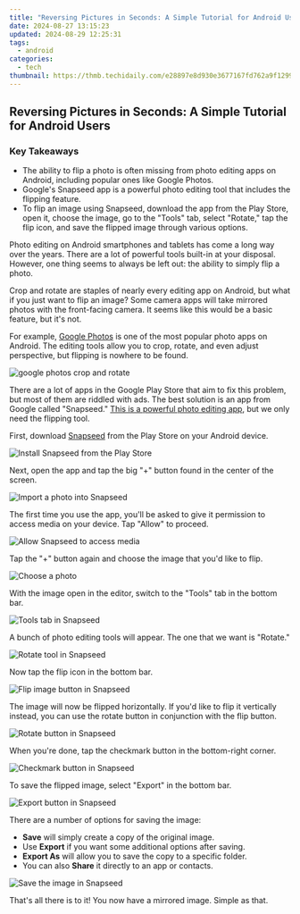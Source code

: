 ```yaml
---
title: "Reversing Pictures in Seconds: A Simple Tutorial for Android Users"
date: 2024-08-27 13:15:23
updated: 2024-08-29 12:25:31
tags:
  - android
categories:
  - tech
thumbnail: https://thmb.techidaily.com/e28897e8d930e3677167fd762a9f129952956dbe6cf005a7a223376477485be0.jpg
---
```


## Reversing Pictures in Seconds: A Simple Tutorial for Android Users

### Key Takeaways

* The ability to flip a photo is often missing from photo editing apps on Android, including popular ones like Google Photos.
* Google's Snapseed app is a powerful photo editing tool that includes the flipping feature.
* To flip an image using Snapseed, download the app from the Play Store, open it, choose the image, go to the "Tools" tab, select "Rotate," tap the flip icon, and save the flipped image through various options.

 Photo editing on Android smartphones and tablets has come a long way over the years. There are a lot of powerful tools built-in at your disposal. However, one thing seems to always be left out: the ability to simply flip a photo.

 Crop and rotate are staples of nearly every editing app on Android, but what if you just want to flip an image? Some camera apps will take mirrored photos with the front-facing camera. It seems like this would be a basic feature, but it's not.

 For example, [Google Photos](https://digital-screen-recording.techidaily.com/uncover-the-best-6-screen-recording-software-on-mac/) is one of the most popular photo apps on Android. The editing tools allow you to crop, rotate, and even adjust perspective, but flipping is nowhere to be found.

![google photos crop and rotate](https://static1.howtogeekimages.com/wordpress/wp-content/uploads/2020/11/2020-11-13_11-05-11.png) 

 There are a lot of apps in the Google Play Store that aim to fix this problem, but most of them are riddled with ads. The best solution is an app from Google called "Snapseed." [This is a powerful photo editing app](https://video-capture.techidaily.com/new-is-active-setting-new-standards-in-screen-recording/), but we only need the flipping tool.

 First, download [Snapseed](https://www.anrdoezrs.net/links/3607085/type/dlg/sid/UUhtgUeUpU211130/https://play.google.com/store/apps/details?id=com.niksoftware.snapseed) from the Play Store on your Android device.

![Install Snapseed from the Play Store](https://static1.howtogeekimages.com/wordpress/wp-content/uploads/2023/11/2020-11-13_11-10-28.png) 

 Next, open the app and tap the big "+" button found in the center of the screen.

![Import a photo into Snapseed](https://static1.howtogeekimages.com/wordpress/wp-content/uploads/2023/11/2020-11-13_11-11-41.png) 

 The first time you use the app, you'll be asked to give it permission to access media on your device. Tap "Allow" to proceed.

![Allow Snapseed to access media](https://static1.howtogeekimages.com/wordpress/wp-content/uploads/2023/11/2020-11-13_11-12-34.png) 

 Tap the "+" button again and choose the image that you'd like to flip.

![Choose a photo](https://static1.howtogeekimages.com/wordpress/wp-content/uploads/2023/11/2020-11-13_11-14-36.png) 

 With the image open in the editor, switch to the "Tools" tab in the bottom bar.

![Tools tab in Snapseed](https://static1.howtogeekimages.com/wordpress/wp-content/uploads/2023/11/2020-11-13_11-15-46.png) 

 A bunch of photo editing tools will appear. The one that we want is "Rotate."

![Rotate tool in Snapseed](https://static1.howtogeekimages.com/wordpress/wp-content/uploads/2023/11/2020-11-13_11-17-13.png) 

 Now tap the flip icon in the bottom bar.

![Flip image button in Snapseed](https://static1.howtogeekimages.com/wordpress/wp-content/uploads/2023/11/2020-11-13_11-18-58.png) 

 The image will now be flipped horizontally. If you'd like to flip it vertically instead, you can use the rotate button in conjunction with the flip button.

![Rotate button in Snapseed](https://static1.howtogeekimages.com/wordpress/wp-content/uploads/2023/11/2020-11-13_11-20-48.png) 

 When you're done, tap the checkmark button in the bottom-right corner.

![Checkmark button in Snapseed](https://static1.howtogeekimages.com/wordpress/wp-content/uploads/2023/11/2020-11-13_11-22-04.png) 

 To save the flipped image, select "Export" in the bottom bar.

![Export button in Snapseed](https://static1.howtogeekimages.com/wordpress/wp-content/uploads/2023/11/2020-11-13_11-22-50.png) 

 There are a number of options for saving the image:

* **Save** will simply create a copy of the original image.
* Use **Export** if you want some additional options after saving.
* **Export As** will allow you to save the copy to a specific folder.
* You can also **Share** it directly to an app or contacts.

![Save the image in Snapseed](https://static1.howtogeekimages.com/wordpress/wp-content/uploads/2023/11/2020-11-13_11-24-42.png) 

 That's all there is to it! You now have a mirrored image. Simple as that.

<ins class="adsbygoogle"
     style="display:block"
     data-ad-format="autorelaxed"
     data-ad-client="ca-pub-7571918770474297"
     data-ad-slot="1223367746"></ins>



<ins class="adsbygoogle"
     style="display:block"
     data-ad-client="ca-pub-7571918770474297"
     data-ad-slot="8358498916"
     data-ad-format="auto"
     data-full-width-responsive="true"></ins>
